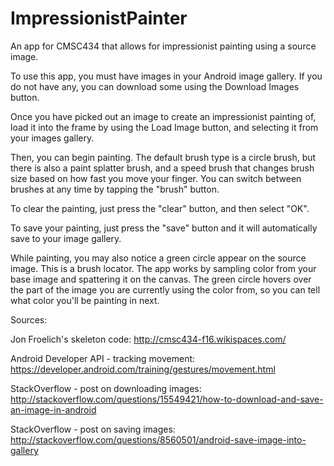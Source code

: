 # ImpressionistPainter
An app for CMSC434 that allows for impressionist painting using a source image.

To use this app, you must have images in your Android image gallery. If you do not have any, you can download some using the Download Images button.

Once you have picked out an image to create an impressionist painting of, load it into the frame by using the Load Image button, and selecting it from your images gallery.

Then, you can begin painting. The default brush type is a circle brush, but there is also a paint splatter brush, and a speed brush that changes brush size based on how fast you move your finger. You can switch between brushes at any time by tapping the "brush" button.

To clear the painting, just press the "clear" button, and then select "OK". 

To save your painting, just press the "save" button and it will automatically save to your image gallery.

While painting, you may also notice a green circle appear on the source image. This is a brush locator. The app works by sampling color from your base image and spattering it on the canvas. The green circle hovers over the part of the image you are currently using the color from, so you can tell what color you'll be painting in next.






Sources:

Jon Froelich's skeleton code: http://cmsc434-f16.wikispaces.com/

Android Developer API - tracking movement: https://developer.android.com/training/gestures/movement.html 

StackOverflow - post on downloading images: http://stackoverflow.com/questions/15549421/how-to-download-and-save-an-image-in-android

StackOverflow - post on saving images: http://stackoverflow.com/questions/8560501/android-save-image-into-gallery 
